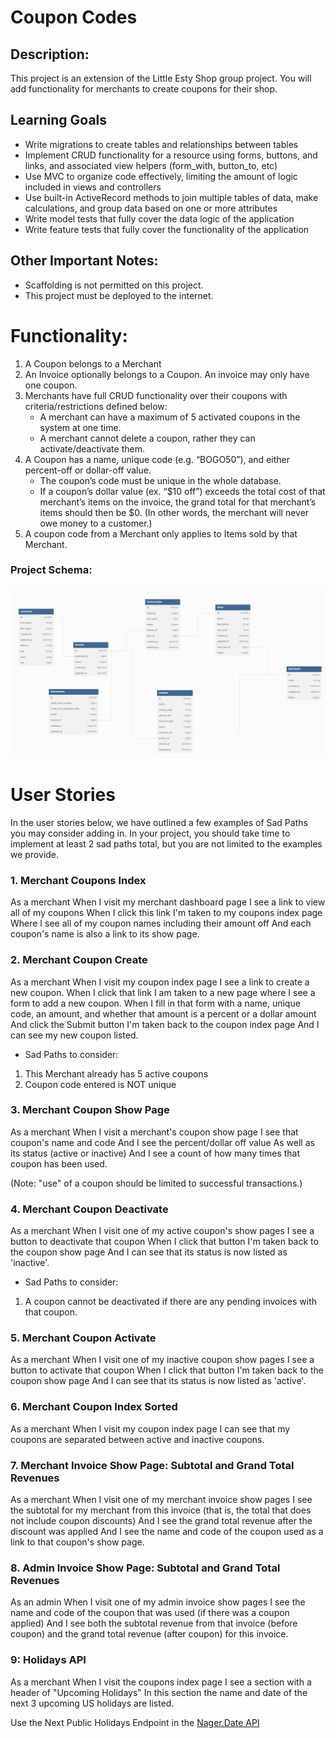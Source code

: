 # Coupon Codes

## Description:
This project is an extension of the Little Esty Shop group project. You will add functionality for merchants to create coupons for their shop.

## Learning Goals
- Write migrations to create tables and relationships between tables
- Implement CRUD functionality for a resource using forms, buttons, and links, and associated view helpers (form_with, button_to, etc)
- Use MVC to organize code effectively, limiting the amount of logic included in views and controllers
- Use built-in ActiveRecord methods to join multiple tables of data, make calculations, and group data based on one or more attributes
- Write model tests that fully cover the data logic of the application
- Write feature tests that fully cover the functionality of the application

## Other Important Notes:
- Scaffolding is not permitted on this project.
- This project must be deployed to the internet.

# Functionality:
1. A Coupon belongs to a Merchant
1. An Invoice optionally belongs to a Coupon. An invoice may only have one coupon.
1. Merchants have full CRUD functionality over their coupons with criteria/restrictions defined below:
    - A merchant can have a maximum of 5 activated coupons in the system at one time.
    - A merchant cannot delete a coupon, rather they can activate/deactivate them.
1. A Coupon has a name, unique code (e.g. “BOGO50”), and either percent-off or dollar-off value.
    - The coupon’s code must be unique in the whole database.
    - If a coupon’s dollar value (ex. “$10 off”) exceeds the total cost of that merchant’s items on the invoice,
        the grand total for that merchant’s items should then be $0. (In other words, the merchant will never owe money to a customer.)
1. A coupon code from a Merchant only applies to Items sold by that Merchant.

### Project Schema:
![coupon_code_project](app/assets/images/Coupon%20Shoppe.png)

# User Stories
In the user stories below, we have outlined a few examples of Sad Paths you may consider adding in. In your project, you should take time to implement at least 2 sad paths total, but you are not limited to the examples we provide.

### 1. Merchant Coupons Index
As a merchant
When I visit my merchant dashboard page
I see a link to view all of my coupons
When I click this link
I'm taken to my coupons index page
Where I see all of my coupon names including their amount off
And each coupon's name is also a link to its show page.

### 2. Merchant Coupon Create
As a merchant
When I visit my coupon index page
I see a link to create a new coupon.
When I click that link
I am taken to a new page where I see a form to add a new coupon.
When I fill in that form with a name, unique code, an amount, and whether that amount is a percent or a dollar amount
And click the Submit button
I'm taken back to the coupon index page
And I can see my new coupon listed.

* Sad Paths to consider:
1. This Merchant already has 5 active coupons
2. Coupon code entered is NOT unique

### 3. Merchant Coupon Show Page
As a merchant
When I visit a merchant's coupon show page
I see that coupon's name and code
And I see the percent/dollar off value
As well as its status (active or inactive)
And I see a count of how many times that coupon has been used.

(Note: "use" of a coupon should be limited to successful transactions.)

### 4. Merchant Coupon Deactivate
As a merchant
When I visit one of my active coupon's show pages
I see a button to deactivate that coupon
When I click that button
I'm taken back to the coupon show page
And I can see that its status is now listed as 'inactive'.

* Sad Paths to consider:
1. A coupon cannot be deactivated if there are any pending invoices with that coupon.

### 5. Merchant Coupon Activate
As a merchant
When I visit one of my inactive coupon show pages
I see a button to activate that coupon
When I click that button
I'm taken back to the coupon show page
And I can see that its status is now listed as 'active'.

### 6. Merchant Coupon Index Sorted
As a merchant
When I visit my coupon index page
I can see that my coupons are separated between active and inactive coupons.

### 7. Merchant Invoice Show Page: Subtotal and Grand Total Revenues
As a merchant
When I visit one of my merchant invoice show pages
I see the subtotal for my merchant from this invoice (that is, the total that does not include coupon discounts)
And I see the grand total revenue after the discount was applied
And I see the name and code of the coupon used as a link to that coupon's show page.

### 8. Admin Invoice Show Page: Subtotal and Grand Total Revenues
As an admin
When I visit one of my admin invoice show pages
I see the name and code of the coupon that was used (if there was a coupon applied)
And I see both the subtotal revenue from that invoice (before coupon) and the grand total revenue (after coupon) for this invoice.

### 9: Holidays API
As a merchant
When I visit the coupons index page
I see a section with a header of "Upcoming Holidays"
In this section the name and date of the next 3 upcoming US holidays are listed.

Use the Next Public Holidays Endpoint in the [Nager.Date API](https://date.nager.at/swagger/index.html)

